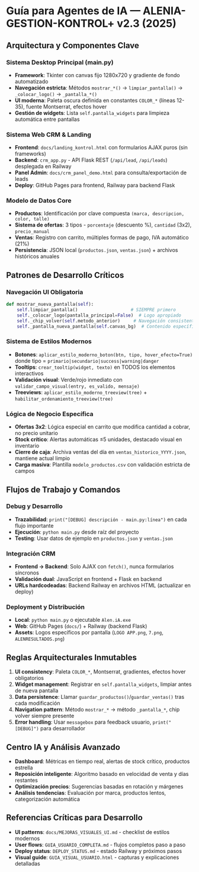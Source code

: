 




# Guía para Agentes de IA — ALENIA-GESTION-KONTROL+ v2.3 (2025)

## Arquitectura y Componentes Clave

### Sistema Desktop Principal (main.py)
- **Framework**: Tkinter con canvas fijo 1280x720 y gradiente de fondo automatizado
- **Navegación estricta**: Métodos `mostrar_*()` → `limpiar_pantalla()` → `_colocar_logo()` → `_pantalla_*()`
- **UI moderna**: Paleta oscura definida en constantes `COLOR_*` (líneas 12-35), fuente Montserrat, efectos hover
- **Gestión de widgets**: Lista `self.pantalla_widgets` para limpieza automática entre pantallas

### Sistema Web CRM & Landing
- **Frontend**: `docs/landing_kontrol.html` con formularios AJAX puros (sin frameworks)
- **Backend**: `crm_app.py` - API Flask REST (`/api/lead`, `/api/leads`) desplegada en Railway
- **Panel Admin**: `docs/crm_panel_demo.html` para consulta/exportación de leads
- **Deploy**: GitHub Pages para frontend, Railway para backend Flask

### Modelo de Datos Core
- **Productos**: Identificación por clave compuesta `(marca, descripcion, color, talle)`
- **Sistema de ofertas**: 3 tipos - `porcentaje` (descuento %), `cantidad` (3x2), `precio_manual`
- **Ventas**: Registro con carrito, múltiples formas de pago, IVA automático (21%)
- **Persistencia**: JSON local (`productos.json`, `ventas.json`) + archivos históricos anuales

## Patrones de Desarrollo Críticos

### Navegación UI Obligatoria
```python
def mostrar_nueva_pantalla(self):
    self.limpiar_pantalla()                    # SIEMPRE primero
    self._colocar_logo(pantalla_principal=False)  # Logo apropiado
    self._chip_volver(self.metodo_anterior)     # Navegación consistente
    self._pantalla_nueva_pantalla(self.canvas_bg)  # Contenido específico
```

### Sistema de Estilos Modernos
- **Botones**: `aplicar_estilo_moderno_boton(btn, tipo, hover_efecto=True)` donde tipo = `primario|secundario|success|warning|danger`
- **Tooltips**: `crear_tooltip(widget, texto)` en TODOS los elementos interactivos
- **Validación visual**: Verde/rojo inmediato con `validar_campo_visual(entry, es_valido, mensaje)`
- **Treeviews**: `aplicar_estilo_moderno_treeview(tree)` + `habilitar_ordenamiento_treeview(tree)`

### Lógica de Negocio Específica
- **Ofertas 3x2**: Lógica especial en carrito que modifica cantidad a cobrar, no precio unitario
- **Stock crítico**: Alertas automáticas ≤5 unidades, destacado visual en inventario
- **Cierre de caja**: Archiva ventas del día en `ventas_historico_YYYY.json`, mantiene actual limpio
- **Carga masiva**: Plantilla `modelo_productos.csv` con validación estricta de campos

## Flujos de Trabajo y Comandos

### Debug y Desarrollo
- **Trazabilidad**: `print("[DEBUG] descripción - main.py:línea")` en cada flujo importante
- **Ejecución**: `python main.py` desde raíz del proyecto
- **Testing**: Usar datos de ejemplo en `productos.json` y `ventas.json`

### Integración CRM
- **Frontend → Backend**: Solo AJAX con `fetch()`, nunca formularios síncronos
- **Validación dual**: JavaScript en frontend + Flask en backend
- **URLs hardcodeadas**: Backend Railway en archivos HTML (actualizar en deploy)

### Deployment y Distribución
- **Local**: `python main.py` o ejecutable `Alen.iA.exe`
- **Web**: GitHub Pages (`docs/`) + Railway (backend Flask)
- **Assets**: Logos específicos por pantalla (`LOGO APP.png`, `7.png`, `ALENRESULTADOS.png`)

## Reglas Arquitecturales Inmutables

1. **UI consistency**: Paleta `COLOR_*`, Montserrat, gradientes, efectos hover obligatorios
2. **Widget management**: Registrar en `self.pantalla_widgets`, limpiar antes de nueva pantalla
3. **Data persistence**: Llamar `guardar_productos()`/`guardar_ventas()` tras cada modificación
4. **Navigation pattern**: Método `mostrar_*` → método `_pantalla_*`, chip volver siempre presente
5. **Error handling**: Usar `messagebox` para feedback usuario, `print("[DEBUG]")` para desarrollador

## Centro IA y Análisis Avanzado

- **Dashboard**: Métricas en tiempo real, alertas de stock crítico, productos estrella
- **Reposición inteligente**: Algoritmo basado en velocidad de venta y días restantes
- **Optimización precios**: Sugerencias basadas en rotación y márgenes
- **Análisis tendencias**: Evaluación por marca, productos lentos, categorización automática

## Referencias Críticas para Desarrollo

- **UI patterns**: `docs/MEJORAS_VISUALES_UI.md` - checklist de estilos modernos
- **User flows**: `GUIA_USUARIO_COMPLETA.md` - flujos completos paso a paso  
- **Deploy status**: `DEPLOY_STATUS.md` - estado Railway y próximos pasos
- **Visual guide**: `GUIA_VISUAL_USUARIO.html` - capturas y explicaciones detalladas

